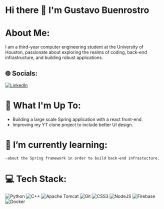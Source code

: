 # Hi there 👋 I'm Gustavo Buenrostro

# About Me:
I am a third-year computer engineering student at the University of Houston, passionate about exploring the realms of coding, back-end infrastructure, and building robust applications.

## 🌐 Socials:
[![LinkedIn](https://img.shields.io/badge/LinkedIn-%230077B5.svg?logo=linkedin&logoColor=white)](https://linkedin.com/in/gustavo-jr-buenrostro/) 



# 🚀 What I'm Up To:
* Building a large scale Spring application with a react front-end.
* Improving my YT clone project to include better UI design.

# 🌱 I’m currently learning: 
    -about the Spring framework in order to build back-end infrastucture.

# 💻 Tech Stack:
![Python](https://img.shields.io/badge/python-3670A0?style=for-the-badge&logo=python&logoColor=ffdd54) ![C++](https://img.shields.io/badge/c++-%2300599C.svg?style=for-the-badge&logo=c%2B%2B&logoColor=white) ![Apache Tomcat](https://img.shields.io/badge/apache%20tomcat-%23F8DC75.svg?style=for-the-badge&logo=apache-tomcat&logoColor=black) ![Git](https://img.shields.io/badge/git-%23F05033.svg?style=for-the-badge&logo=git&logoColor=white) ![CSS3](https://img.shields.io/badge/css3-%231572B6.svg?style=for-the-badge&logo=css3&logoColor=white) ![NodeJS](https://img.shields.io/badge/node.js-6DA55F?style=for-the-badge&logo=node.js&logoColor=white) ![Firebase](https://img.shields.io/badge/firebase-%23039BE5.svg?style=for-the-badge&logo=firebase) ![Docker](https://img.shields.io/badge/docker-%230db7ed.svg?style=for-the-badge&logo=docker&logoColor=white)

<!--
**Junior4144/Junior4144** is a ✨ _special_ ✨ repository because its `README.md` (this file) appears on your GitHub profile.
-->
